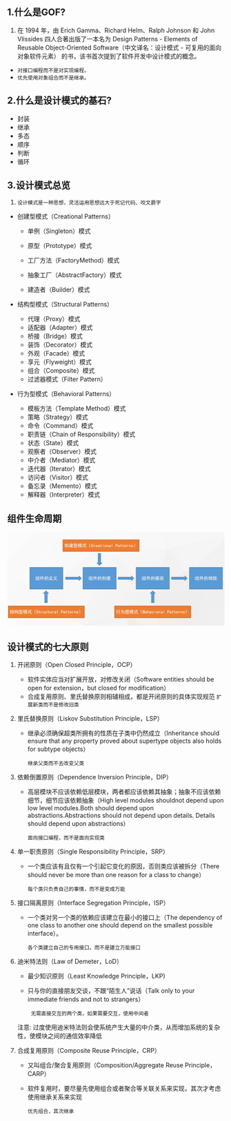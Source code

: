 ## 1.什么是GOF?

1. 在 1994 年，由 Erich Gamma、Richard Helm、Ralph Johnson 和 John Vlissides 四人合著出版了一本名为 Design Patterns - Elements of Reusable Object-Oriented Software（中文译名：设计模式 - 可复用的面向对象软件元素） 的书，该书首次提到了软件开发中设计模式的概念。

  -  `对接口编程而不是对实现编程。`
  -  `优先使用对象组合而不是继承。`

## 2.什么是设计模式的基石?

 - 封装
 - 继承
 - 多态 
 - 顺序
 - 判断
 - 循环

## 3.设计模式总览

1. `设计模式是一种思想，灵活运用思想远大于死记代码、咬文爵字`

- 创建型模式（Creational Patterns）

  - 单例（Singleton）模式

  - 原型（Prototype）模式

  - 工厂方法（FactoryMethod）模式

  - 抽象工厂（AbstractFactory）模式

  - 建造者（Builder）模式

    

- 结构型模式（Structural Patterns）
  - 代理（Proxy）模式
  - 适配器（Adapter）模式
  - 桥接（Bridge）模式
  - 装饰（Decorator）模式
  - 外观（Facade）模式
  - 享元（Flyweight）模式
  - 组合（Composite）模式
  - 过滤器模式（Filter Pattern）

- 行为型模式（Behavioral Patterns）
  - 模板方法（Template Method）模式
  - 策略（Strategy）模式
  - 命令（Command）模式
  - 职责链（Chain of Responsibility）模式
  - 状态（State）模式
  - 观察者（Observer）模式
  - 中介者（Mediator）模式
  - 迭代器（Iterator）模式
  - 访问者（Visitor）模式
  - 备忘录（Memento）模式
  - 解释器（Interpreter）模式

## 组件生命周期

![](./images/20220306_1.png)

## 设计模式的七大原则

1. 开闭原则（Open Closed Principle，OCP）
   - 软件实体应当对扩展开放，对修改关闭（Software entities should be open for extension，but closed for modification）
   - 合成复用原则、里氏替换原则相辅相成，都是开闭原则的具体实现规范
       `扩展新类而不是修改旧类`

2. 里氏替换原则（Liskov Substitution Principle，LSP）

   - 继承必须确保超类所拥有的性质在子类中仍然成立（Inheritance should ensure that any property proved about supertype objects also holds for subtype objects）
   
        `继承父类而不去改变父类`

 3. 依赖倒置原则（Dependence Inversion Principle，DIP）

    - 高层模块不应该依赖低层模块，两者都应该依赖其抽象；抽象不应该依赖细节，细节应该依赖抽象（High level modules shouldnot depend upon low level modules.Both should depend upon abstractions.Abstractions should not depend upon details. Details should depend upon abstractions）

      `面向接口编程，而不是面向实现类`

 4. 单一职责原则（Single Responsibility Principle，SRP）

    - 一个类应该有且仅有一个引起它变化的原因，否则类应该被拆分（There should never be more than one reason for a class to change）

       `每个类只负责自己的事情，而不是变成万能`

 5. 接口隔离原则（Interface Segregation Principle，ISP）

    - 一个类对另一个类的依赖应该建立在最小的接口上（The dependency of one class to another one should depend on the smallest possible interface）。

       `各个类建立自己的专用接口，而不是建立万能接口`

 6. 迪米特法则（Law of Demeter，LoD）

    - 最少知识原则（Least Knowledge Principle，LKP)

    - 只与你的直接朋友交谈，不跟“陌生人”说话（Talk only to your immediate friends and not to strangers）

      ` 无需直接交互的两个类，如果需要交互，使用中间者`

    注意:  过度使用迪米特法则会使系统产生大量的中介类，从而增加系统的复杂性，使模块之间的通信效率降低

 7. 合成复用原则（Composite Reuse Principle，CRP）

    -  又叫组合/聚合复用原则（Composition/Aggregate Reuse Principle，CARP）

    - 软件复用时，要尽量先使用组合或者聚合等关联关系来实现，其次才考虑使用继承关系来实现

       `优先组合，其次继承`  

